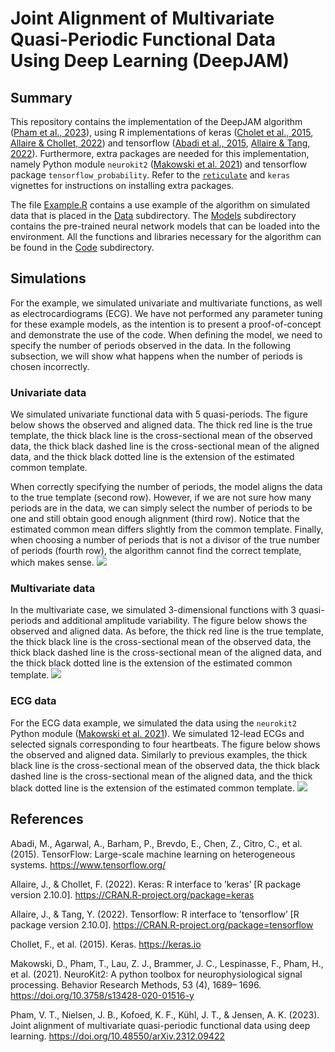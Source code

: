 # Joint Alignment of Multivariate Quasi-Periodic Functional Data Using Deep Learning (DeepJAM)

## Summary
This repository contains the implementation of the DeepJAM algorithm ([Pham et al., 2023](#Pham2023)), using R implementations of keras ([Cholet et al., 2015](#Chollet2015), [Allaire & Chollet, 2022](#Allaire2022keras)) and tensorflow ([Abadi et al., 2015](#Abadi2015), [Allaire & Tang, 2022](#Allaire2022tensorflow)). Furthermore, extra packages are needed for this implementation, namely Python module `neurokit2` ([Makowski et al. 2021](#Makowski2021)) and tensorflow package `tensorflow_probability`. Refer to the [`reticulate`](https://rstudio.github.io/reticulate/articles/python_packages.html)  and `keras` vignettes for instructions on installing extra packages.

The file [Example.R](Example.R) contains a use example of the algorithm on simulated data that is placed in the [Data](Data/) subdirectory. The [Models](Models/) subdirectory contains the pre-trained neural network models that can be loaded into the environment. All the functions and libraries necessary for the algorithm can be found in the [Code](Code/) subdirectory.

## Simulations
For the example, we simulated univariate and multivariate functions, as well as electrocardiograms (ECG). We have not performed any parameter tuning for these example models, as the intention is to present a proof-of-concept and demonstrate the use of the code. When defining the model, we need to specify the number of periods observed in the data. In the following subsection, we will show what happens when the number of periods is chosen incorrectly.

### Univariate data
We simulated univariate functional data with 5 quasi-periods. The figure below shows the observed and aligned data. The thick red line is the true template, the thick black line is the cross-sectional mean of the observed data, the thick black dashed line is the cross-sectional mean of the aligned data, and the thick black dotted line is the extension of the estimated common template.

When correctly specifying the number of periods, the model aligns the data to the true template (second row). However, if we are not sure how many periods are in the data, we can simply select the number of periods to be one and still obtain good enough alignment (third row). Notice that the estimated common mean differs slightly from the common template. Finally, when choosing a number of periods that is not a divisor of the true number of periods (fourth row), the algorithm cannot find the correct template, which makes sense.
![](Results/univariate.svg)

### Multivariate data
In the multivariate case, we simulated 3-dimensional functions with 3 quasi-periods and additional amplitude variability. The figure below shows the observed and aligned data. As before, the thick red line is the true template, the thick black line is the cross-sectional mean of the observed data, the thick black dashed line is the cross-sectional mean of the aligned data, and the thick black dotted line is the extension of the estimated common template.
![](Results/multivariate.svg)

### ECG data
For the ECG data example, we simulated the data using the `neurokit2` Python module ([Makowski et al. 2021](#Makowski2021)). We simulated 12-lead ECGs and selected signals corresponding to four heartbeats. The figure below shows the observed and aligned data. Similarly to previous examples, the thick black line is the cross-sectional mean of the observed data, the thick black dashed line is the cross-sectional mean of the aligned data, and the thick black dotted line is the extension of the estimated common template.
![](Results/ECG.svg)

## References
<a id="Abadi2015"></a>
Abadi, M., Agarwal, A., Barham, P., Brevdo, E., Chen, Z., Citro, C., et al. (2015).
TensorFlow: Large-scale machine learning on heterogeneous systems. https://www.tensorflow.org/

<a id="Allaire2022keras"></a>
Allaire, J., & Chollet, F. (2022). Keras: R interface to ’keras’ [R package version
2.10.0]. https://CRAN.R-project.org/package=keras

<a id="Allaire2022tensorflow"></a>
Allaire, J., & Tang, Y. (2022). Tensorflow: R interface to ’tensorflow’ [R package
version 2.10.0]. https://CRAN.R-project.org/package=tensorflow

<a id="Chollet2015"></a>
Chollet, F., et al. (2015). Keras. https://keras.io

<a id="Makowski2021"></a>
Makowski, D., Pham, T., Lau, Z. J., Brammer, J. C., Lespinasse, F., Pham, H., et al. (2021). NeuroKit2: A python toolbox for neurophysiological signal processing. Behavior Research Methods, 53 (4), 1689–
1696. https://doi.org/10.3758/s13428-020-01516-y

<a id="Pham2023"></a>
Pham, V. T., Nielsen, J. B., Kofoed, K. F., Kühl, J. T., & Jensen, A. K. (2023). Joint alignment of multivariate quasi-periodic functional data using deep learning. https://doi.org/10.48550/arXiv.2312.09422
